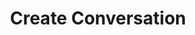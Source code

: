 ---
title: Create Conversation
excerpt: >-
  Creates a new [Conversation](#schema_conversation). When creating a new
  [Conversation](#schema_conversation), the required tags must be provided. See
  the specific integration for more details.
api:
  file: botpress-api.json
  operationId: createConversation
deprecated: false
hidden: false
metadata:
  title: ''
  description: ''
  robots: index
next:
  description: ''
---